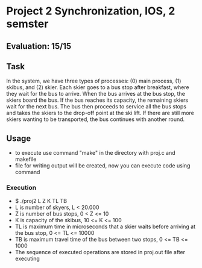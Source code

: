 # Project 2 Synchronization, IOS, 2 semster
## Evaluation: 15/15
## Task
In the system, we have three types of processes: (0) main process, (1) skibus, and (2) skier. 
Each skier goes to a bus stop after breakfast, where they wait for the bus to arrive. When 
the bus arrives at the bus stop, the skiers board the bus. If the bus reaches its capacity, 
the remaining skiers wait for the next bus. The bus then proceeds to service all the bus 
stops and takes the skiers to the drop-off point at the ski lift. If there are still more 
skiers wanting to be transported, the bus continues with another round.
## Usage
+ to execute use command "make" in the directory with proj.c and makefile
+ file for writing output will be created, now you can execute code using command
### Execution
+ $ ./proj2 L Z K TL TB
+ L is number of skyers, L < 20.000
+ Z is number of bus stops, 0 < Z <= 10
+ K is capacity of the skibus, 10 <= K <= 100
+ TL is maximum time in microseconds that a skier waits before arriving at the bus stop, 0 <= TL <= 10000
+ TB is maximum travel time of the bus between two stops, 0 <= TB <= 1000
+ The sequence of executed operations are stored in proj.out file after executing
